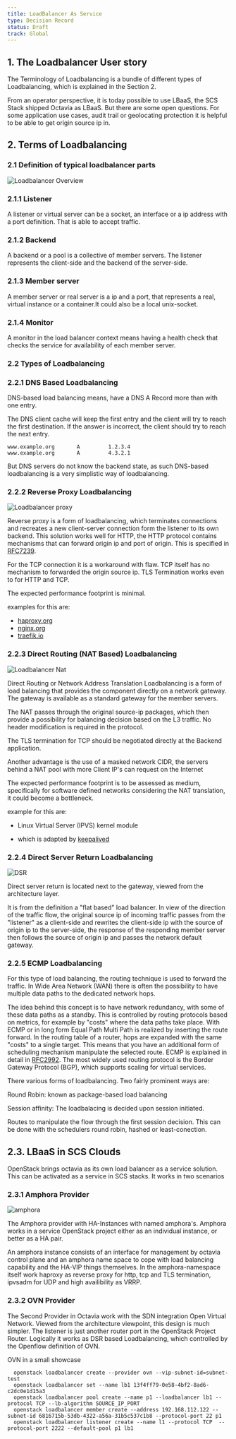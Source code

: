 ```yaml
---
title: LoadBalancer As Service
type: Decision Record
status: Draft
track: Global
---
```


## 1. The Loadbalancer User story

The Terminology of Loadbalancing is a bundle of different types of
Loadbalancing, which is explained in the Section 2.

From an operator perspective, it is today possible to use LBaaS,
the SCS Stack shipped Octavia as LBaaS. But there are some open
questions. For some application use cases, audit trail or geolocating
protection it is helpful to be able to get origin source ip
in.

## 2. Terms of Loadbalancing

### 2.1 Definition of typical loadbalancer parts

![Loadbalancer Overview](LoadbalancerShema1.png)

### 2.1.1 Listener

A listener or virtual server can be a socket, an interface or a
ip address with a port definition. That is able to accept traffic.

### 2.1.2 Backend

A backend or a pool is a collective of member servers.
The listener represents the client-side and the backend
of the server-side.

### 2.1.3 Member server

A member server or real server is a ip and a port, that
represents a real, virtual instance or a container.It
could also be a local unix-socket.

### 2.1.4 Monitor

A monitor in the load balancer context means having a health check
that checks the service for availability of each member server.

### 2.2  Types of Loadbalancing

### 2.2.1  DNS Based Loadbalancing

DNS-based load balancing means, have a DNS A Record more than with one entry.

The DNS client cache will keep the first entry and the client will try to
reach the first destination. If the answer is incorrect, the client should
try to reach the next entry.

```console
www.example.org       A         1.2.3.4
www.example.org       A         4.3.2.1
```

But DNS servers do not know the backend state, as such DNS-based loadbalancing
is a very simplistic way of loadbalancing.

### 2.2.2 Reverse Proxy Loadbalancing

![Loadbalancer proxy](reverse-proxy.png)

Reverse proxy is a form of loadbalancing, which terminates connections
and recreates a new client-server connection form the listener to
its own backend. This solution works well for HTTP, the HTTP protocol
contains mechanisms that can forward origin ip and port of origin.
This is specified in [RFC7239](https://www.rfc-editor.org/rfc/rfc7239.html).

For the TCP connection it is a workaround with flaw. TCP itself has no
mechanism to forwarded the origin source ip. TLS Termination works
even to for HTTP and TCP.

The expected performance footprint is minimal.

examples for this are:

* [haproxy.org](https://haproxy.org)
* [nginx.org](https://nginx.org)
* [traefik.io](https://traefik.io/)

### 2.2.3  Direct Routing (NAT Based) Loadbalancing

![Loadbalancer Nat](natbased.png)

Direct Routing or Network Address Translation Loadbalancing is a form
of load balancing that provides the component directly on a network
gateway. The gateway is available as a standard gateway for the
member servers.

The NAT passes through the original source-ip packages, which then
provide a possibility for balancing decision based on the
L3 traffic. No header modification is required in the protocol.

The TLS termination for TCP should be negotiated directly at the
Backend application.

Another advantage is the use of a masked network CIDR, the servers
behind a NAT pool with more Client IP's can request on the Internet

The expected performance footprint is to be assessed as medium,
specifically for software defined networks considering the NAT
translation, it could become a bottleneck.

example for this are:

* Linux Virtual Server (IPVS) kernel module
 - which is adapted by [keepalived](https://github.com/acassen/keepalived)

### 2.2.4  Direct Server Return Loadbalancing

![DSR](dsr.png)

Direct server return is located next to the gateway,
viewed from the architecture layer.

It is from the definition a "flat based" load balancer.
In view of the direction of the traffic flow, the original source
ip of incoming traffic passes from the "listener" as a client-side
and rewrites the client-side ip with the source of origin ip to
the server-side, the response of the responding member server
then follows the source of origin ip and passes the network default
gateway.


### 2.2.5  ECMP Loadbalancing

For this type of load balancing, the routing technique is used
to forward the traffic. In Wide Area Network (WAN) there is often the
possibility to have multiple data paths to the dedicated network hops.

The idea behind this concept is to have network redundancy,
with some of these data paths as a standby. This is controlled
by routing protocols based on metrics, for example by "costs"
where the data paths take place. With ECMP or in long form
Equal Path Multi Path is realized by inserting the route forward.
In the routing table of a router, hops are expanded with the same
"costs" to a single target. This means that you have an additional
form of scheduling mechanism manipulate the selected route.
ECMP is explained in detail in [RFC2992](https://www.rfc-editor.org/rfc/rfc2992).
The most widely used routing protocol is the Border Gateway Protocol (BGP),
which supports scaling for virtual services.

There various forms of loadbalancing. Two fairly prominent ways
are:

Round Robin: known as package-based load balancing

Session affinity: The loadbalacing is decided upon session initiated.

Routes to manipulate the flow through the first session decision.
This can be done with the schedulers round robin, hashed or least-conection.

## 2.3.  LBaaS in SCS Clouds

OpenStack brings octavia as its own load balancer as a service solution.
This can be activated as a service in SCS stacks. It works in two scenarios

### 2.3.1 Amphora Provider

![amphora](Amphora-diagram.png)

The Amphora provider with HA-Instances with named amphora's.
Amphora works in a service OpenStack project either as an individual instance,
or better as a HA pair.

An amphora instance consists of an interface for management by octavia
control plane and an amphora name space to cope with load balancing
capability and the HA-VIP things themselves.
In the amphora-namespace itself work haproxy as reverse proxy for http,
tcp and TLS termination, ipvsadm for UDP and high availibility as VRRP.

### 2.3.2 OVN Provider
  
The Second Provider in Octavia work with the SDN integration
Open Virtual Network. Viewed from the architecture viewpoint, this design
is much simpler. The listener is just another router port in the
OpenStack Project Router. Logically it works as DSR based Loadbalancing,
which controlled by the Openflow definition of OVN.

OVN in a small showcase

```console
  openstack loadbalancer create --provider ovn --vip-subnet-id=subnet-test
  openstack loadbalancer set --name lb1 13f4ff79-0e58-4bf2-8ad6-c2dc0e1d15a3
  openstack loadbalancer pool create --name p1 --loadbalancer lb1 --protocol TCP --lb-algorithm SOURCE_IP_PORT
  openstack loadbalancer member create --address 192.168.112.122 --subnet-id 6816715b-53db-4322-a56a-31b5c537c1b8 --protocol-port 22 p1
  openstack loadbalancer listener create --name l1 --protocol TCP  --protocol-port 2222 --default-pool p1 lb1
```
